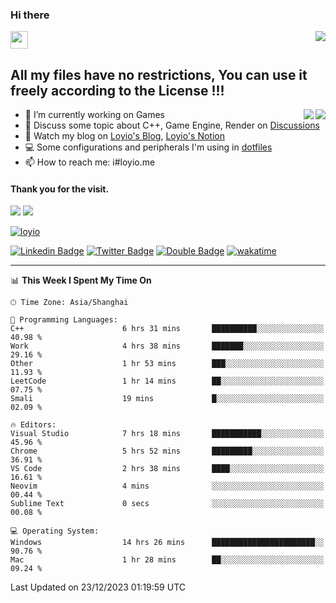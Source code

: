 <h3 align="left">Hi there</h3>
<img src='https://em-content.zobj.net/source/animated-noto-color-emoji/356/waving-hand_light-skin-tone_1f44b-1f3fb_1f3fb.gif' width='28' />
<a align="right" href="https://github.com/loyio/loyio/blob/master/STAR/README.md"><img align="right" src="https://img.shields.io/badge/LOYIO-STAR-green" /></a>

## All my files have no restrictions, You can use it freely according to the License !!!

<a href="https://github.com/loyio#gh-light-mode-only">
     <img align="right"  src="https://loy-readme.vercel.app/api/top-langs/?username=loyio&langs_count=6&hide=css,html,jupyter%20notebook" />
</a>

<a href="https://github.com/loyio#gh-dark-mode-only">
  <img align="right"  src="https://loy-readme.vercel.app/api/top-langs/?username=loyio&langs_count=6&theme=slateorange&hide=css,html,jupyter%20notebook" />
</a>



- 🔭 I’m currently working on Games
- 💬 Discuss some topic about C++, Game Engine, Render on [Discussions](https://github.com/loyio/loyio/discussions)
- 📔 Watch my blog on [Loyio's Blog](https://loyio.me), [Loyio's Notion](https://loyio.notion.site/loyio/Loyio-s-Dashboard-2f56bd29222a445ea9d9e8802a1ac83b)
- 💻 Some configurations and peripherals I'm using in [dotfiles](https://github.com/loyio/dotfiles)
- 📫 How to reach me: i#loyio.me


#### Thank you for the visit.
<img src="http://profile-counter.glitch.me/loyio/count.svg" />

<img src="https://loy-readme.vercel.app/api?username=loyio&show_icons=true&hide=stars&include_all_commits=true&hide_title=true&theme=slateorange" />

     

[![loyio](https://github-profile-trophy.vercel.app/?username=loyio&theme=onedark&column=4)](https://github.com/loyio)

[![Linkedin Badge](https://img.shields.io/badge/-@loyio-0077b5?style=flat-square&logo=Linkedin&logoColor=white&labelColor=0077b5&link=https://www.linkedin.com/in/loyio-hex-363172158/)](https://www.linkedin.com/in/loyio-hex-363172158/)
[![Twitter Badge](https://img.shields.io/badge/-@loyiome-000000?style=flat-square&labelColor=000000&logo=x&logoColor=white&link=https://twitter.com/loyiome)](https://twitter.com/loyiome)
[![Double Badge](https://img.shields.io/badge/@loyio-007722?style=flat&logo=Douban&logoColor=white)](https://www.douban.com/people/susmote)
[![wakatime](https://wakatime.com/badge/user/c0ddc104-5a20-41d1-ab9a-c4d9ea20a4d9.svg)](https://wakatime.com/@c0ddc104-5a20-41d1-ab9a-c4d9ea20a4d9)

-------
<!--START_SECTION:waka-->
📊 **This Week I Spent My Time On** 

```text
🕑︎ Time Zone: Asia/Shanghai

💬 Programming Languages: 
C++                      6 hrs 31 mins       ██████████░░░░░░░░░░░░░░░   40.98 % 
Work                     4 hrs 38 mins       ███████░░░░░░░░░░░░░░░░░░   29.16 % 
Other                    1 hr 53 mins        ███░░░░░░░░░░░░░░░░░░░░░░   11.93 % 
LeetCode                 1 hr 14 mins        ██░░░░░░░░░░░░░░░░░░░░░░░   07.75 % 
Smali                    19 mins             █░░░░░░░░░░░░░░░░░░░░░░░░   02.09 % 

🔥 Editors: 
Visual Studio            7 hrs 18 mins       ███████████░░░░░░░░░░░░░░   45.96 % 
Chrome                   5 hrs 52 mins       █████████░░░░░░░░░░░░░░░░   36.91 % 
VS Code                  2 hrs 38 mins       ████░░░░░░░░░░░░░░░░░░░░░   16.61 % 
Neovim                   4 mins              ░░░░░░░░░░░░░░░░░░░░░░░░░   00.44 % 
Sublime Text             0 secs              ░░░░░░░░░░░░░░░░░░░░░░░░░   00.08 % 

💻 Operating System: 
Windows                  14 hrs 26 mins      ███████████████████████░░   90.76 % 
Mac                      1 hr 28 mins        ██░░░░░░░░░░░░░░░░░░░░░░░   09.24 % 
```


 Last Updated on 23/12/2023 01:19:59 UTC
<!--END_SECTION:waka-->
